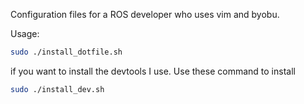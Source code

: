 Configuration files for a ROS developer who uses vim and byobu.

Usage:

```bash
sudo ./install_dotfile.sh
```

if you want to install the devtools I use. Use these command to install

```bash
sudo ./install_dev.sh
```

